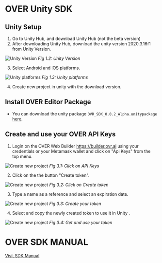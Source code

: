 # OVER Unity SDK

## Unity Setup
1. Go to Unity Hub, and download Unity Hub (not the beta version)
2. After downloading Unity Hub, download the unity version 2020.3.16f1 from Unity Version.

![Unity Version](https://assets.ovr.ai/images/github-sdk/unity-builder-tutorial-01.png)
_Fig 1.2: Unity Version_

3.	Select Android and iOS platforms.

![Unity platforms](https://assets.ovr.ai/images/github-sdk/unity-builder-tutorial-02.png)
_Fig 1.3: Unity platforms_

4.	Create new project in unity with the download version.


## Install OVER Editor Package
- You can download the unity package `OVR_SDK_0.0.2_Alpha.unitypackage` [here](https://github.com/OVR-Platform/unity-sdk/raw/main/OVR_SDK_0.0.2_Alpha.unitypackage).

## Create and use your OVER API Keys
1.	Login on the OVER Web Builder https://builder.ovr.ai using your credentials or your Metamask wallet and click on "Api Keys" from the top menu.

![Create new project](https://assets.ovr.ai/images/github-sdk/unity-builder-tutorial-03.png)
_Fig 3.1: Click on API Keys_

2. Click on the the button "Create token".

![Create new project](https://assets.ovr.ai/images/github-sdk/unity-builder-tutorial-04.png)
_Fig 3.2: Click on Create token_

3.	Type a name as a reference and select an expiration date.

![Create new project](https://assets.ovr.ai/images/github-sdk/unity-builder-tutorial-05.png)
_Fig 3.3: Create your token_

4.	Select and copy the newly created token to use it in Unity .

![Create new project](https://assets.ovr.ai/images/github-sdk/unity-builder-tutorial-06.png)
_Fig 3.4: Get and use your token_

# OVER SDK MANUAL
[Visit SDK Manual](https://docs.overthereality.ai/over-sdk-manual/
)
